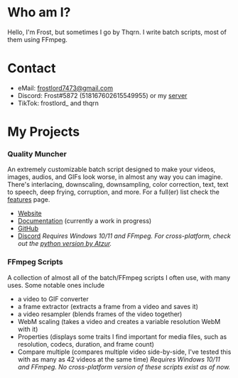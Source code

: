 # Who am I?
Hello, I'm Frost, but sometimes I go by Thqrn. I write batch scripts, most of them using FFmpeg. 

# Contact
- eMail: frostlord7473@gmail.com
- Discord: Frost#5872 (518167602615549955) or my [server](https://discord.qualitymuncher.lgbt)
- TikTok: frostlord_ and thqrn

# My Projects
### Quality Muncher
An extremely customizable batch script designed to make your videos, images, audios, and GIFs look worse, in almost any way you can imagine. There's interlacing, downscaling, downsampling, color correction, text, text to speech, deep frying, corruption, and more. For a full(er) list check the [features](https://qualitymuncher.lgbt/features) page.
- [Website](https://qualitymuncher.lgbt)
- [Documentation](https://qualitymuncher.lgbt/docs) (currently a work in progress)
- [GitHub](https://github.qualitymuncher.lgbt)
- [Discord](https://discord.qualitymuncher.lgbt)
*Requires Windows 10/11 and FFmpeg. For cross-platform, check out the [python version by Atzur](https://py.qualitymuncher.lgbt).*

### FFmpeg Scripts
A collection of almost all of the batch/FFmpeg scripts I often use, with many uses. Some notable ones include
- a video to GIF converter
- a frame extractor (extracts a frame from a video and saves it)
- a video resampler (blends frames of the video together)
- WebM scaling (takes a video and creates a variable resolution WebM with it)
- Properties (displays some traits I find important for media files, such as resolution, codecs, duration, and frame count)
- Compare multiple (compares multiple video side-by-side, I've tested this with as many as 42 videos at the same time)
*Requires Windows 10/11 and FFmpeg. No cross-platform version of these scripts exist as of now.*
